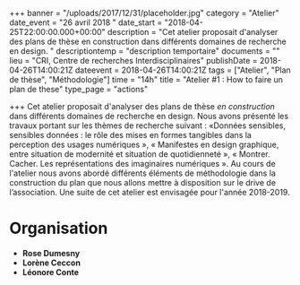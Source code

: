 +++
banner = "/uploads/2017/12/31/placeholder.jpg"
category = "Atelier"
date_event = "26 avril 2018 "
date_start = "2018-04-25T22:00:00.000+00:00"
description = "Cet atelier proposait d'analyser des plans de thèse en construction dans différents domaines de recherche en design. "
descriptiontemp = "description temportaire"
documents = ""
lieu = "CRI, Centre de recherches Interdisciplinaires"
publishDate = 2018-04-26T14:00:21Z
dateevent = 2018-04-26T14:00:21Z
tags = ["Atelier", "Plan de thèse", "Méthodologie"]
time = "14h"
title = "Atelier #1 : How to faire un plan de these"
type_page = "actions"

+++
Cet atelier proposait d'analyser des plans de thèse _en construction_ dans différents domaines de recherche en design. Nous avons présenté les travaux portant sur les thèmes de recherche suivant : «Données sensibles, sensibles données : le rôle des mises en formes tangibles dans la perception des usages numériques », « Manifestes en design graphique, entre situation de modernité et situation de quotidienneté », « Montrer. Cacher. Les représentations des imaginaires numériques ». Au cours de l'atelier nous avons abordé différents éléments de méthodologie dans la construction du plan que nous allons mettre à disposition sur le drive de l’association. Une suite de cet atelier est envisagée pour l'année 2018-2019.

# Organisation

* **Rose Dumesny**
* **Lorène Ceccon**
* **Léonore Conte**